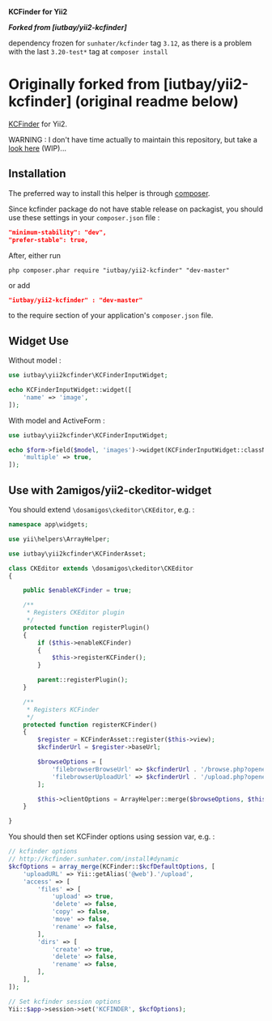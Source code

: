 **KCFinder for Yii2** 

***Forked from [iutbay/yii2-kcfinder]***

dependency frozen for `sunhater/kcfinder` tag `3.12`, as there is a problem with the last `3.20-test*` tag at `composer install`

Originally forked from [iutbay/yii2-kcfinder] (original readme below)
=================

[KCFinder](http://kcfinder.sunhater.com/) for Yii2.

WARNING : I don't have time actually to maintain this repository, but take a [look here](https://github.com/iutbay/mm) (WIP)...

Installation
------------
The preferred way to install this helper is through [composer](http://getcomposer.org/download/).

Since kcfinder package do not have stable release on packagist, you should use these settings in your `composer.json` file :

```json
"minimum-stability": "dev",
"prefer-stable": true,
```

After, either run

```
php composer.phar require "iutbay/yii2-kcfinder" "dev-master"
```

or add

```json
"iutbay/yii2-kcfinder" : "dev-master"
```

to the require section of your application's `composer.json` file.

Widget Use
----------

Without model :
```php
use iutbay\yii2kcfinder\KCFinderInputWidget;

echo KCFinderInputWidget::widget([
	'name' => 'image',
]);
```

With model and ActiveForm :
```php
use iutbay\yii2kcfinder\KCFinderInputWidget;

echo $form->field($model, 'images')->widget(KCFinderInputWidget::className(), [
	'multiple' => true,
]);
```

Use with 2amigos/yii2-ckeditor-widget
-------------------------------------
You should extend ```\dosamigos\ckeditor\CKEditor```, e.g. :

```php
namespace app\widgets;

use yii\helpers\ArrayHelper;

use iutbay\yii2kcfinder\KCFinderAsset;

class CKEditor extends \dosamigos\ckeditor\CKEditor
{

	public $enableKCFinder = true;

	/**
	 * Registers CKEditor plugin
	 */
	protected function registerPlugin()
	{
		if ($this->enableKCFinder)
		{
			$this->registerKCFinder();
		}

		parent::registerPlugin();
	}

	/**
	 * Registers KCFinder
	 */
	protected function registerKCFinder()
	{
		$register = KCFinderAsset::register($this->view);
		$kcfinderUrl = $register->baseUrl;

		$browseOptions = [
			'filebrowserBrowseUrl' => $kcfinderUrl . '/browse.php?opener=ckeditor&type=files',
			'filebrowserUploadUrl' => $kcfinderUrl . '/upload.php?opener=ckeditor&type=files',
		];

		$this->clientOptions = ArrayHelper::merge($browseOptions, $this->clientOptions);
	}

}
```

You should then set KCFinder options using session var, e.g. :

```php
// kcfinder options
// http://kcfinder.sunhater.com/install#dynamic
$kcfOptions = array_merge(KCFinder::$kcfDefaultOptions, [
	'uploadURL' => Yii::getAlias('@web').'/upload',
	'access' => [
		'files' => [
			'upload' => true,
			'delete' => false,
			'copy' => false,
			'move' => false,
			'rename' => false,
		],
		'dirs' => [
			'create' => true,
			'delete' => false,
			'rename' => false,
		],
	],
]);

// Set kcfinder session options
Yii::$app->session->set('KCFINDER', $kcfOptions);
```
